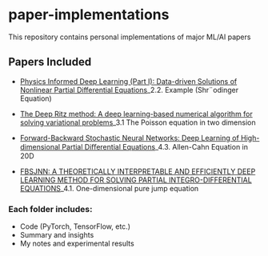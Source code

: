 # paper-implementations
This repository contains personal implementations of major ML/AI papers

## Papers Included
- [Physics Informed Deep Learning (Part I): Data-driven Solutions of Nonlinear Partial Differential Equations](https://arxiv.org/abs/1711.10561)_2.2. Example (Shr¨odinger Equation)

- [The Deep Ritz method: A deep learning-based numerical algorithm for solving variational problems](https://arxiv.org/abs/1710.00211)_3.1 The Poisson equation in two dimension

- [Forward-Backward Stochastic Neural Networks: Deep Learning of High-dimensional Partial Diﬀerential Equations](https://arxiv.org/abs/1804.07010)_4.3. Allen-Cahn Equation in 20D

- [FBSJNN: A THEORETICALLY INTERPRETABLE AND EFFICIENTLY DEEP LEARNING METHOD FOR SOLVING PARTIAL INTEGRO-DIFFERENTIAL EQUATIONS](https://arxiv.org/abs/2412.11010)_4.1. One-dimensional pure jump equation

### Each folder includes:
- Code (PyTorch, TensorFlow, etc.)
- Summary and insights
- My notes and experimental results
